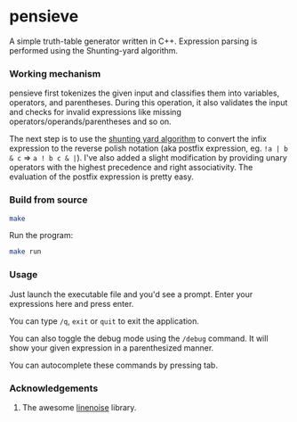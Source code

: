 # pensieve

A simple truth-table generator written in C++. Expression parsing is performed using the Shunting-yard algorithm.

### Working mechanism

pensieve first tokenizes the given input and classifies them into variables, operators, and parentheses. During this operation, it also validates the input and checks for invalid expressions like missing operators/operands/parentheses and so on.

The next step is to use the [shunting yard algorithm](https://en.wikipedia.org/wiki/Shunting_yard_algorithm) to convert the infix expression to the reverse polish notation (aka postfix expression, eg. `!a | b & c` => `a ! b c & |`). I've also added a slight modification by providing unary operators with the highest precedence and right associativity. The evaluation of the postfix expression is pretty easy.


### Build from source

```sh
make
```

Run the program:

```sh
make run
```

### Usage

Just launch the executable file and you'd see a prompt. Enter your expressions here and press enter.

You can type `/q`, `exit` or `quit` to exit the application.

You can also toggle the debug mode using the `/debug` command. It will show your given expression in a parenthesized manner.

You can autocomplete these commands by pressing tab.


### Acknowledgements

1. The awesome [linenoise](https://github.com/arangodb/linenoise-ng) library.